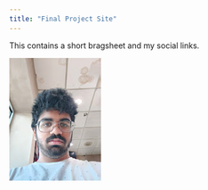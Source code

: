```yaml
---
title: "Final Project Site"
---
```


This contains a short bragsheet and my social links.

![Me](/assets/IMG_20220528_070057.jpg)

